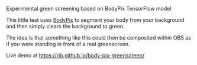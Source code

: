 Experimental green screening based on BodyPix TensorFlow model

This little test uses [BodyPix](https://github.com/tensorflow/tfjs-models/tree/master/body-pix)
to segment your body from your background and then simply clears the background to green.

The idea is that something like this could then be composited within OBS as if you were standing
in front of a real greenscreen.

Live demo at https://rib.github.io/body-pix-greenscreen/
